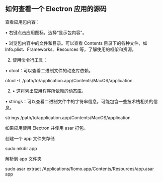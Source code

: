 ## 如何查看一个 Electron 应用的源码

查看应用包内容：

• 右键点击应用图标，选择“显示包内容”。

• 浏览包内容中的文件和目录。可以查看 Contents 目录下的各种文件，如 Info.plist、Frameworks、Resources 等，了解使用的框架和资源。

2. 使用命令行工具：

• otool：可以查看二进制文件的动态库依赖。

otool -L /path/to/application.app/Contents/MacOS/application

2. • 这将列出应用程序所依赖的动态库。

• strings：可以查看二进制文件中的字符串信息，可能包含一些技术栈相关的信息。

strings /path/to/application.app/Contents/MacOS/application

如果应用使用 Electron 并使用 asar 打包。

创建一个 app 文件夹存储

sudo mkdir app

解析到 app 文件夹

sudo asar extract /Applications/flomo.app/Contents/Resources/app.asar app
